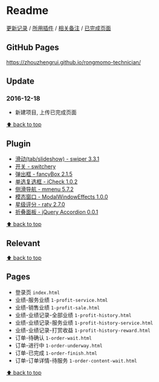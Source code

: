 # Readme

[更新记录](#update) / [所用插件](#plugin) / [相关备注](#relevant) / [已完成页面](#pages)

## GitHub Pages

<https://zhouzhengrui.github.io/rongmomo-technician/>

## Update

### 2016-12-18

- 新建项目, 上传已完成页面

[⬆ back to top](#readme)

## Plugin

- [滑动(tab/slideshow) - swiper 3.3.1](http://www.swiper.com.cn/api/index.html)
- [开关 - switchery](http://abpetkov.github.io/switchery/)
- [弹出框 - fancyBox 2.1.5](http://fancyapps.com/fancybox/)
- [单选复选框 - iCheck 1.0.2](http://www.bootcss.com/p/icheck/)
- [侧滑导航 - mmenu 5.7.2](http://mmenu.frebsite.nl/)
- [模态窗口 - ModalWindowEffects 1.0.0](https://github.com/codrops/ModalWindowEffects)
- [星级评分 - raty 2.7.0](http://wbotelhos.com/raty)
- [折叠面板 - jQuery Accordion 0.0.1](https://vctrfrnndz.github.io/jquery-accordion/)

[⬆ back to top](#readme)

## Relevant

[⬆ back to top](#readme)

## Pages

- 登录页 `index.html`
- 业绩-服务业绩 `1-profit-service.html`
- 业绩-销售业绩 `1-profit-sale.html`
- 业绩-业绩记录-全部业绩 `1-profit-history.html`
- 业绩-业绩记录-服务业绩 `1-profit-history-service.html`
- 业绩-业绩记录-打赏收益 `1-profit-history-reward.html`
- 订单-待确认 `1-order-wait.html`
- 订单-进行中 `1-order-underway.html`
- 订单-已完成 `1-order-finish.html`
- 订单-订单详情-待服务 `1-order-content-wait.html`

[⬆ back to top](#readme)

